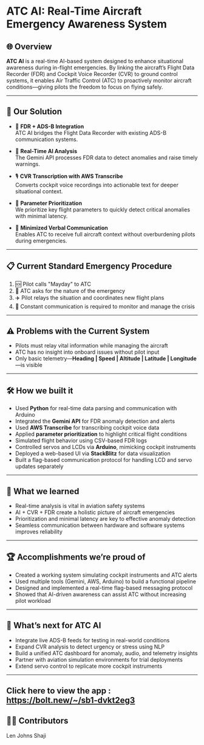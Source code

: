 # ATC AI: Real-Time Aircraft Emergency Awareness System

## 🌐 Overview
**ATC AI** is a real-time AI-based system designed to enhance situational awareness during in-flight emergencies. By linking the aircraft’s Flight Data Recorder (FDR) and Cockpit Voice Recorder (CVR) to ground control systems, it enables Air Traffic Control (ATC) to proactively monitor aircraft conditions—giving pilots the freedom to focus on flying safely.

---

## 🚀 Our Solution

- 🔗 **FDR + ADS-B Integration**  
  ATC AI bridges the Flight Data Recorder with existing ADS-B communication systems.

- 🤖 **Real-Time AI Analysis**  
  The Gemini API processes FDR data to detect anomalies and raise timely warnings.

- 🎙️ **CVR Transcription with AWS Transcribe**  
  Converts cockpit voice recordings into actionable text for deeper situational context.

- 🧠 **Parameter Prioritization**  
  We prioritize key flight parameters to quickly detect critical anomalies with minimal latency.

- 🛬 **Minimized Verbal Communication**  
  Enables ATC to receive full aircraft context without overburdening pilots during emergencies.

---

## 📋 Current Standard Emergency Procedure

1. 🆘 Pilot calls "Mayday" to ATC  
2. 🧭 ATC asks for the nature of the emergency  
3. ✈️ Pilot relays the situation and coordinates new flight plans  
4. 🔄 Constant communication is required to monitor and manage the crisis

---

## ⚠️ Problems with the Current System

- Pilots must relay vital information while managing the aircraft
- ATC has no insight into onboard issues without pilot input
- Only basic telemetry—**Heading | Speed | Altitude | Latitude | Longitude**—is visible

---

## 🛠️ How we built it

- Used **Python** for real-time data parsing and communication with Arduino
- Integrated the **Gemini API** for FDR anomaly detection and alerts
- Used **AWS Transcribe** for transcribing cockpit voice data
- Applied **parameter prioritization** to highlight critical flight conditions
- Simulated flight behavior using CSV-based FDR logs
- Controlled servos and LCDs via **Arduino**, mimicking cockpit instruments
- Deployed a web-based UI via **StackBlitz** for data visualization
- Built a flag-based communication protocol for handling LCD and servo updates separately

---

## 🧠 What we learned

- Real-time analysis is vital in aviation safety systems
- AI + CVR + FDR create a holistic picture of aircraft emergencies
- Prioritization and minimal latency are key to effective anomaly detection
- Seamless communication between hardware and software systems improves reliability

---

## 🏆 Accomplishments we’re proud of

- Created a working system simulating cockpit instruments and ATC alerts
- Used multiple tools (Gemini, AWS, Arduino) to build a functional pipeline
- Designed and implemented a real-time flag-based messaging protocol
- Showed that AI-driven awareness can assist ATC without increasing pilot workload

---

## 🚀 What’s next for ATC AI

- Integrate live ADS-B feeds for testing in real-world conditions
- Expand CVR analysis to detect urgency or stress using NLP
- Build a unified ATC dashboard for anomaly, audio, and telemetry insights
- Partner with aviation simulation environments for trial deployments
- Extend servo control to replicate more cockpit instruments

---
## Click here to view the app : https://bolt.new/~/sb1-dvkt2eg3
## 👨‍💻 Contributors
Len Johns Shaji
